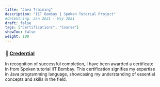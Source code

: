 ```yaml
---
title: "Java Training"
description: "IIT Bombay | Spoken Tutorial Project"
#dateString: Jan 2021 - May 2021
draft: false
tags: ["Certifications", "Course"]
showToc: false
weight: 100
--- 
```

### 🔗 [Credential](https://drive.google.com/file/d/13u3Mh_6aWbD9hiR2gLpDiR4jW1jnJ6Nt/view?usp=drivesdk)

In recognition of successful completion, I have been awarded a certificate in from Spoken tutorial IIT Bombay. This certification signifies my expertise in Java programming language, showcasing my understanding of essential concepts and skills in the field.